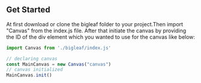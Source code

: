 ## Get Started
At first download or clone the bigleaf folder to your project.Then import "Canvas" from the index.js file. After that initiate the canvas by providing the ID of the div element which you wanted to use for the canvas like below:

```javascript
import Canvas from './bigleaf/index.js'

// declaring canvas
const MainCanvas = new Canvas("canvas")
// canvas initialized
MainCanvas.init()
```